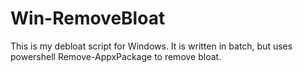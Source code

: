# Win-RemoveBloat
This is my debloat script for Windows. It is written in batch, but uses powershell Remove-AppxPackage to remove bloat.
